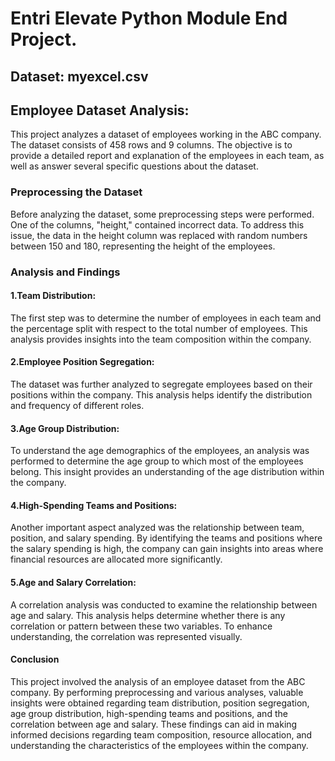 # Entri Elevate Python Module End Project.
## Dataset: myexcel.csv
## Employee Dataset Analysis:
This project analyzes a dataset of employees working in the ABC company. The dataset consists of 458 rows and 9 columns. The objective is to provide a detailed report and explanation of the employees in each team, as well as answer several specific questions about the dataset.

### Preprocessing the Dataset
Before analyzing the dataset, some preprocessing steps were performed. One of the columns, "height," contained incorrect data. To address this issue, the data in the height column was replaced with random numbers between 150 and 180, representing the height of the employees.

### Analysis and Findings
#### 1.Team Distribution:
The first step was to determine the number of employees in each team and the percentage split with respect to the total number of employees. This analysis provides insights into the team composition within the company.

#### 2.Employee Position Segregation:
The dataset was further analyzed to segregate employees based on their positions within the company. This analysis helps identify the distribution and frequency of different roles.

#### 3.Age Group Distribution:
To understand the age demographics of the employees, an analysis was performed to determine the age group to which most of the employees belong. This insight provides an understanding of the age distribution within the company.

#### 4.High-Spending Teams and Positions:
Another important aspect analyzed was the relationship between team, position, and salary spending. By identifying the teams and positions where the salary spending is high, the company can gain insights into areas where financial resources are allocated more significantly.

#### 5.Age and Salary Correlation:
A correlation analysis was conducted to examine the relationship between age and salary. This analysis helps determine whether there is any correlation or pattern between these two variables. To enhance understanding, the correlation was represented visually.

#### Conclusion
This project involved the analysis of an employee dataset from the ABC company. By performing preprocessing and various analyses, valuable insights were obtained regarding team distribution, position segregation, age group distribution, high-spending teams and positions, and the correlation between age and salary. These findings can aid in making informed decisions regarding team composition, resource allocation, and understanding the characteristics of the employees within the company.
